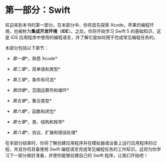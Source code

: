 # 第一部分：Swift

欢迎来到本书的第一部分。在本部分中，你将首先探索 Xcode，苹果的编程环境，也被称为**集成开发环境**（**IDE**）。之后，你将开始学习 Swift 5 的基础知识，这是 iOS 应用程序中使用的编程语言，并了解它是如何用于完成常见编程任务的。

本部分包括以下章节：

+   *第一章**，熟悉 Xcode*

+   *第二章**，简单值和类型*

+   *第三章**，条件和可选*

+   *第四章**，范围运算符和循环*

+   *第五章**，集合类型*

+   *第六章**，函数和闭包*

+   *第七章**，类、结构和枚举*

+   *第八章**，协议、扩展和错误处理*

在本部分结束时，你将了解创建应用程序并在模拟器或设备上运行应用程序的过程，并且你将具备使用 Swift 编程语言完成常见编程任务的工作知识。这将为你学习下一部分做好准备，并使你能够创建自己的 Swift 程序。让我们开始吧！
